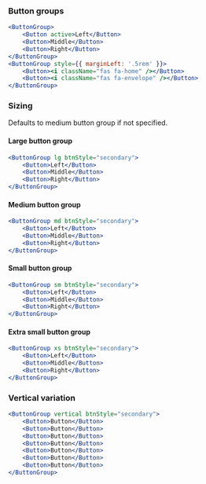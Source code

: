 ### Button groups

```jsx
<ButtonGroup>
    <Button active>Left</Button>
    <Button>Middle</Button>
    <Button>Right</Button>
</ButtonGroup>
<ButtonGroup style={{ marginLeft: '.5rem' }}>
    <Button><i className="fas fa-home" /></Button>
    <Button><i className="fas fa-envelope" /></Button>
</ButtonGroup>
```

### Sizing

Defaults to medium button group if not specified.

#### Large button group

```jsx
<ButtonGroup lg btnStyle="secondary">
    <Button>Left</Button>
    <Button>Middle</Button>
    <Button>Right</Button>
</ButtonGroup>
```

#### Medium button group

```jsx
<ButtonGroup md btnStyle="secondary">
    <Button>Left</Button>
    <Button>Middle</Button>
    <Button>Right</Button>
</ButtonGroup>
```

#### Small button group

```jsx
<ButtonGroup sm btnStyle="secondary">
    <Button>Left</Button>
    <Button>Middle</Button>
    <Button>Right</Button>
</ButtonGroup>
```

#### Extra small button group

```jsx
<ButtonGroup xs btnStyle="secondary">
    <Button>Left</Button>
    <Button>Middle</Button>
    <Button>Right</Button>
</ButtonGroup>
```

### Vertical variation

```jsx
<ButtonGroup vertical btnStyle="secondary">
    <Button>Button</Button>
    <Button>Button</Button>
    <Button>Button</Button>
    <Button>Button</Button>
    <Button>Button</Button>
    <Button>Button</Button>
    <Button>Button</Button>
</ButtonGroup>
```
